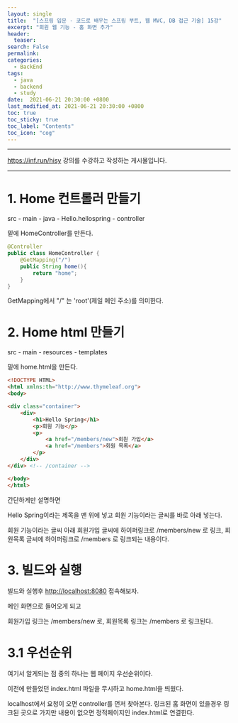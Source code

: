 ```yaml
---
layout: single
title:  "[스프링 입문 - 코드로 배우는 스프링 부트, 웹 MVC, DB 접근 기술] 15강"
excerpt: "회원 웹 기능 - 홈 화면 추가"
header:
  teaser: 
search: False
permalink:
categories: 
  - BackEnd
tags:
  - java
  - backend
  - study
date:  2021-06-21 20:30:00 +0800
last_modified_at: 2021-06-21 20:30:00 +0800
toc: true
toc_sticky: true
toc_label: "Contents"
toc_icon: "cog"
---
```

---

<https://inf.run/hisy> 강의를 수강하고 작성하는 게시물입니다.

---

# 1. Home 컨트롤러 만들기

src - main - java - Hello.hellospring - controller

밑에 HomeController를 만든다.

```java
@Controller
public class HomeController {
    @GetMapping("/")
    public String home(){
        return "home";
    }
}
```

GetMapping에서 "/" 는 'root'(제일 메인 주소)를 의미한다.

# 2. Home html 만들기

src - main - resources - templates

밑에 home.html을 만든다.

```html
<!DOCTYPE HTML>
<html xmlns:th="http://www.thymeleaf.org">
<body>

<div class="container">
    <div>
        <h1>Hello Spring</h1> 
        <p>회원 기능</p>
        <p>
            <a href="/members/new">회원 가입</a> 
            <a href="/members">회원 목록</a>
        </p> 
    </div>
</div> <!-- /container -->

</body>
</html>
```
간단하게만 설명하면

Hello Spring이라는 제목을 맨 위에 넣고 회원 기능이라는 글씨를 바로 아래 넣는다.

회원 기능이라는 글씨 아래 회원가입 글씨에 하이퍼링크로 /members/new 로 링크, 회원목록 글씨에 하이퍼링크로 /members 로 링크되는 내용이다.

# 3. 빌드와 실행

빌드와 실행후 <http://localhost:8080> 접속해보자.

메인 화면으로 들어오게 되고

회원가입 링크는 /members/new 로, 회원목록 링크는 /members 로 링크된다.

# 3.1 우선순위

여기서 알게되는 점 중의 하나는 웹 페이지 우선순위이다.

이전에 만들었던 index.html 파일을 무시하고 home.html을 띄웠다.

localhost에서 요청이 오면 controller를 먼저 찾아본다. 링크된 홈 화면이 있을경우 링크된 곳으로 가지만 내용이 없으면 정적페이지인 index.html로 연결한다.

